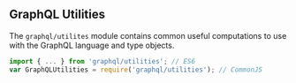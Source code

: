 GraphQL Utilities
-----------------

The `graphql/utilites` module contains common useful computations to use with
the GraphQL language and type objects.

```js
import { ... } from 'graphql/utilities'; // ES6
var GraphQLUtilities = require('graphql/utilities'); // CommonJS
```

